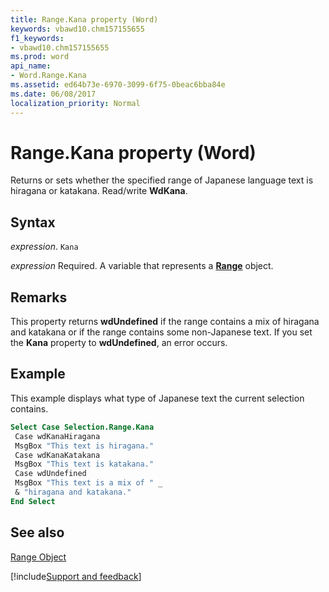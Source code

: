 ```yaml
---
title: Range.Kana property (Word)
keywords: vbawd10.chm157155655
f1_keywords:
- vbawd10.chm157155655
ms.prod: word
api_name:
- Word.Range.Kana
ms.assetid: ed64b73e-6970-3099-6f75-0beac6bba84e
ms.date: 06/08/2017
localization_priority: Normal
---
```



# Range.Kana property (Word)

Returns or sets whether the specified range of Japanese language text is hiragana or katakana. Read/write  **WdKana**.


## Syntax

_expression_. `Kana`

_expression_ Required. A variable that represents a **[Range](Word.Range.md)** object.


## Remarks

This property returns  **wdUndefined** if the range contains a mix of hiragana and katakana or if the range contains some non-Japanese text. If you set the **Kana** property to **wdUndefined**, an error occurs.


## Example

This example displays what type of Japanese text the current selection contains.


```vb
Select Case Selection.Range.Kana 
 Case wdKanaHiragana 
 MsgBox "This text is hiragana." 
 Case wdKanaKatakana 
 MsgBox "This text is katakana." 
 Case wdUndefined 
 MsgBox "This text is a mix of " _ 
 & "hiragana and katakana." 
End Select
```


## See also


[Range Object](Word.Range.md)

[!include[Support and feedback](~/includes/feedback-boilerplate.md)]